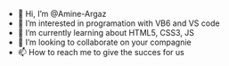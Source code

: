 - 👋 Hi, I’m @Amine-Argaz
- 👀 I’m interested in programation with VB6 and VS code
- 🌱 I’m currently learning about HTML5, CSS3, JS
- 💞️ I’m looking to collaborate on your compagnie
- 📫 How to reach me to give the succes for us

<!---
Amine-Argaz/Amine-Argaz is a ✨ special ✨ repository because its `README.md` (this file) appears on your GitHub profile.
You can click the Preview link to take a look at your changes.
--->
